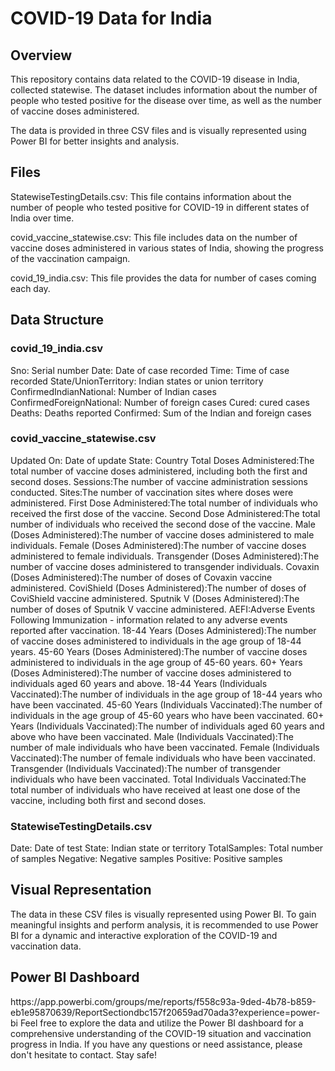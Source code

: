 <h1>COVID-19 Data for India </h1>

<h2>Overview</h2>
This repository contains data related to the COVID-19 disease in India, collected statewise. The dataset includes information about the number of people who tested positive for the disease over time, as well as the number of vaccine doses administered.

The data is provided in three CSV files and is visually represented using Power BI for better insights and analysis.

<h2>Files</h2>
StatewiseTestingDetails.csv: This file contains information about the number of people who tested positive for COVID-19 in different states of India over time.

covid_vaccine_statewise.csv: This file includes data on the number of vaccine doses administered in various states of India, showing the progress of the vaccination campaign.

covid_19_india.csv: This file provides the data for number of cases coming each day.

<h2>Data Structure</h2>
<h3>covid_19_india.csv</h3>
Sno: Serial number
Date: Date of case recorded
Time: Time of case recorded
State/UnionTerritory: Indian states or union territory
ConfirmedIndianNational: Number of Indian cases
ConfirmedForeignNational: Number of foreign cases
Cured: cured cases
Deaths: Deaths reported
Confirmed: Sum of the Indian and foreign cases 

<h3>covid_vaccine_statewise.csv </h3>
Updated On: Date of update
State: Country
Total Doses Administered:The total number of vaccine doses administered, including both the first and second doses.
Sessions:The number of vaccine administration sessions conducted.
Sites:The number of vaccination sites where doses were administered.
First Dose Administered:The total number of individuals who received the first dose of the vaccine.
Second Dose Administered:The total number of individuals who received the second dose of the vaccine.
Male (Doses Administered):The number of vaccine doses administered to male individuals.
Female (Doses Administered):The number of vaccine doses administered to female individuals.
Transgender (Doses Administered):The number of vaccine doses administered to transgender individuals.
Covaxin (Doses Administered):The number of doses of Covaxin vaccine administered.
CoviShield (Doses Administered):The number of doses of CoviShield vaccine administered.
Sputnik V (Doses Administered):The number of doses of Sputnik V vaccine administered.
AEFI:Adverse Events Following Immunization - information related to any adverse events reported after vaccination.
18-44 Years (Doses Administered):The number of vaccine doses administered to individuals in the age group of 18-44 years.
45-60 Years (Doses Administered):The number of vaccine doses administered to individuals in the age group of 45-60 years.
60+ Years (Doses Administered):The number of vaccine doses administered to individuals aged 60 years and above.
18-44 Years (Individuals Vaccinated):The number of individuals in the age group of 18-44 years who have been vaccinated.
45-60 Years (Individuals Vaccinated):The number of individuals in the age group of 45-60 years who have been vaccinated.
60+ Years (Individuals Vaccinated):The number of individuals aged 60 years and above who have been vaccinated.
Male (Individuals Vaccinated):The number of male individuals who have been vaccinated.
Female (Individuals Vaccinated):The number of female individuals who have been vaccinated.
Transgender (Individuals Vaccinated):The number of transgender individuals who have been vaccinated.
Total Individuals Vaccinated:The total number of individuals who have received at least one dose of the vaccine, including both first and second doses.

<h3>StatewiseTestingDetails.csv</h3>
Date: Date of test
State: Indian state or territory
TotalSamples: Total number of samples
Negative: Negative samples
Positive: Positive samples

<h2>Visual Representation</h2>
The data in these CSV files is visually represented using Power BI. To gain meaningful insights and perform analysis, it is recommended to use Power BI for a dynamic and interactive exploration of the COVID-19 and vaccination data.

<h2>Power BI Dashboard</h2>
https://app.powerbi.com/groups/me/reports/f558c93a-9ded-4b78-b859-eb1e95870639/ReportSectiondbc157f20659ad70ada3?experience=power-bi
Feel free to explore the data and utilize the Power BI dashboard for a comprehensive understanding of the COVID-19 situation and vaccination progress in India. If you have any questions or need assistance, please don't hesitate to contact. Stay safe!
